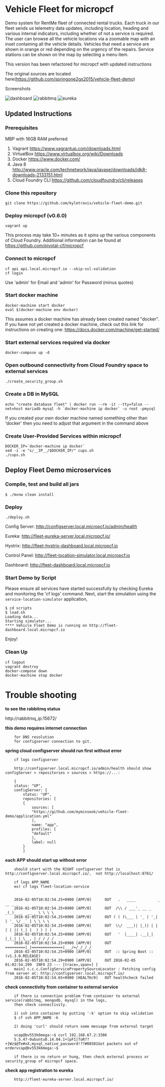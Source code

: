 Vehicle Fleet for micropcf
=============

Demo system for RentMe fleet of connected rental trucks. Each truck in
our fleet sends us telemetry data updates, including location, heading
and various internal indicators, including whether of not a service is
required. The user can browse all the vehicle locations via a zoomable
map with an inset containing all the vehicle details. Vehicles that
need a service are shown in orange or red depending on the urgency of
the repairs. Service stations can be shown on the map by selecting a
menu item.

This version has been refactored for micropcf with updated instructions

The original sources are located here(https://github.com/springone2gx2015/vehicle-fleet-demo)

Screenshots

![dashboard](https://raw.githubusercontent.com/myminseok/vehicle-fleet-demo/master/dashboard.png)
![rabbitmq](https://raw.githubusercontent.com/myminseok/vehicle-fleet-demo/master/rabbitmq.png)
![eureka](https://raw.githubusercontent.com/myminseok/vehicle-fleet-demo/master/eureka.png)

## Updated Instructions

### Prerequisites

MBP with 16GB RAM preferred

1. Vagrant https://www.vagrantup.com/downloads.html
1. VirtualBox https://www.virtualbox.org/wiki/Downloads
1. Docker https://www.docker.com/
1. Java 8 http://www.oracle.com/technetwork/java/javase/downloads/jdk8-downloads-2133151.html
1. Cloud Foundry CLI https://github.com/cloudfoundry/cli/releases

### Clone this repository

    git clone https://github.com/kyletravis/vehicle-fleet-demo.git

### Deploy micropcf (v0.6.0)

    vagrant up

This process may take 10+ minutes as it spins up the various components of Cloud Foundry. Additional information can be found at https://github.com/pivotal-cf/micropcf

### Connect to micropcf

    cf api api.local.micropcf.io --skip-ssl-validation
    cf login

Use 'admin' for Email and 'admin' for Password (minus quotes)

### Start docker machine

    docker-machine start docker
    eval $(docker-machine env docker)

This assumes a docker machine has already been created named "docker". If you have not yet created a docker machine, check out this link for instructions on creating one: https://docs.docker.com/machine/get-started/

### Start external services required via docker

    docker-compose up -d

### Open outbound connectivity from Cloud Foundry space to external services

    ./create_security_group.sh

### Create a DB in MySQL

    echo "create database fleet" | docker run --rm -it --tty=false --net=host mariadb mysql -h `docker-machine ip docker` -u root -pmysql

If you created your own docker machine named something other than 'docker' then you need to adjust that argument in the command above

### Create User-Provided Services within micropcf

    DOCKER_IP=`docker-machine ip docker`
    sed -i -e "s/__IP__/$DOCKER_IP/" cups.sh
    ./cups.sh

## Deploy Fleet Demo microservices

### Compile, test and build all jars

	$ ./mvnw clean install

### Deploy

    ./deploy.sh

Config Server:
	http://configserver.local.micropcf.io/admin/health

Eureka:
	http://fleet-eureka-server.local.micropcf.io/

Hystrix:
	http://fleet-hystrix-dashboard.local.micropcf.io

Control Panel:
	http://fleet-location-simulator.local.micropcf.io

Dashboard:
  http://fleet-dashboard.local.micropcf.io

### Start Demo by Script

Please ensure all services have started successfully by checking Eureka and monitoring the 'cf logs' command. Next, start the simulation using the `service-location-simulator` application,

    $ cd scripts
    $ load.sh
    Loading data...
    Starting simulator...
    **** Vehicle Fleet Demo is running on http://fleet-dashboard.local.micropcf.io

Enjoy!

### Clean Up

    cf logout
    vagrant destroy
    docker-compose down
    docker-machine stop docker

# Trouble shooting

**to see the rabbitmq status**

  http://rabbitmq_ip:15672/

**this demo requires internet connection**

        for DNS resolution
        for configserver connection to git.

**spring cloud configserver should run first without error**

        cf logs configserver

        http://configserver.local.micropcf.io/admin/health should show configServer > repositories > sources > https://...:

        {
        status: "UP",
        configServer: {
            status: "UP",
            repositories: [
            {
                sources: [
                "https://github.com/myminseok/vehicle-fleet-demo/application.yml"
                ],
                name: "app",
                profiles: [
                "default"
                ],
                label: null
            }
            ]


**each APP should start up without error**

        should start with the RIGHT configserver that is http://configserver.local.micropcf.io/,  not http://localhost:8761/

        cf logs APP_NAME
        ex) cf logs fleet-location-service


        2016-02-05T10:02:54.25+0900 [APP/0]      OUT   .   ____          _            __ _ _
        2016-02-05T10:02:54.25+0900 [APP/0]      OUT  /\\ / ___'_ __ _ _(_)_ __  __ _ \ \ \ \
        2016-02-05T10:02:54.25+0900 [APP/0]      OUT ( ( )\___ | '_ | '_| | '_ \/ _` | \ \ \ \
        2016-02-05T10:02:54.25+0900 [APP/0]      OUT  \\/  ___)| |_)| | | | | || (_| |  ) ) ) )
        2016-02-05T10:02:54.25+0900 [APP/0]      OUT   '  |____| .__|_| |_|_| |_\__, | / / / /
        2016-02-05T10:02:54.25+0900 [APP/0]      OUT  =========|_|==============|___/=/_/_/_/
        2016-02-05T10:02:54.25+0900 [APP/0]      OUT  :: Spring Boot ::        (v1.3.0.RELEASE)
        2016-02-05T10:02:54.29+0900 [APP/0]      OUT 2016-02-05 01:02:54.299  INFO 23 --- [trace=,span=] [
        main] c.c.c.ConfigServicePropertySourceLocator : Fetching config from server at: http://configserver.local.micropcf.io/
        2016-02-05T10:02:54.65+0900 [HEALTH/0]   OUT healthcheck failed

**check connectivity from container to external service**

        if there is connection problem from container to external service(rabbitmq, mongodb, mysql) in the logs,
        then check connectivity.

        1) ssh into container by putting '-k' option to skip validation
        $ cf ssh APP_NAME -k

        2) doing 'curl' should return some message from external target

        vcap@bv553k6mega:~$ curl 192.168.67.2:3306
        5.5.47-0ubuntu0.14.04.1+[pFI|ToR??+}Wz$@Te#xX,mysql_native_password!??#08S01Got packets out of ordervcap@bv553k6mega:~$

        if there is no return or hung, then check external process or security_group of micropcf space.


**check app registration to eureka**

        http://fleet-eureka-server.local.micropcf.io/
